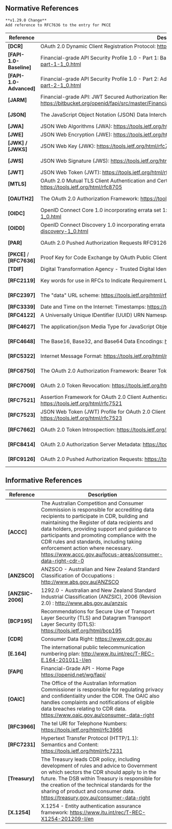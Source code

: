 ## Normative References

```diff
**v1.29.0 Change**
Add reference to RFC7636 to the entry for PKCE
```

| **Reference**  | **Description**  | **Version** |
|-|-|-|
| <a id="nref-DCR"></a>**[DCR]**          | OAuth 2.0 Dynamic Client Registration Protocol: <https://datatracker.ietf.org/doc/html/rfc7591>|July 2015
| <a id="nref-FAPI-1-0-Baseline"></a>**[FAPI-1.0-Baseline]**  | Financial-grade API Security Profile 1.0 - Part 1: Baseline: <https://openid.net/specs/openid-financial-api-part-1-1_0.html> | March 2021
| <a id="nref-FAPI-1-0-Advanced"></a>**[FAPI-1.0-Advanced]**  | Financial-grade API Security Profile 1.0 - Part 2: Advanced: <https://openid.net/specs/openid-financial-api-part-2-1_0.html> | March 2021
| <a id="nref-JARM"></a>**[JARM]**        | Financial-grade API: JWT Secured Authorization Response Mode for OAuth 2.0 (JARM): <https://bitbucket.org/openid/fapi/src/master/Financial_API_JWT_Secured_Authorization_Response_Mode.md>                                                                          |October 2020
| <a id="nref-RFC8259"></a><a id="nref-JSON"></a>**[JSON]**        | The JavaScript Object Notation (JSON) Data Interchange Format: <https://tools.ietf.org/html/rfc8259>                                                                          |December 2017
| <a id="nref-RFC7518"></a><a id="nref-JWA"></a>**[JWA]**          | JSON Web Algorithms (JWA): <https://tools.ietf.org/html/rfc7518>                                                                                                              |May 2015
| <a id="nref-RFC7516"></a><a id="nref-JWE"></a>**[JWE]**          | JSON Web Encryption (JWE): <https://tools.ietf.org/html/rfc7516>                                                                                                              |May 2015
| <a id="nref-JWKS"></a><a id="nref-RFC7517"></a><a id="nref-JWK"></a>**[JWK] / [JWKS]**          | JSON Web Key (JWK): <https://tools.ietf.org/html/rfc7517>                                                                                                                     |May 2015
| <a id="nref-RFC7797"></a><a id="nref-JWS"></a>**[JWS]**          | JSON Web Signature (JWS): <https://tools.ietf.org/html/rfc7797>                                                                                                               |February 2016
| <a id="nref-RFC7519"></a><a id="nref-JWT"></a>**[JWT]**          | JSON Web Token (JWT): <https://tools.ietf.org/html/rfc7519>                                                                                                                   |May 2015
| <a id="nref-RFC8705"></a><a id="nref-MTLS"></a>**[MTLS]**        | OAuth 2.0 Mutual TLS Client Authentication and Certificate Bound Access Tokens: <https://tools.ietf.org/html/rfc8705>                                                         |February 2020
| <a id="nref-RFC6749"></a><a id="nref-OAUTH2"></a>**[OAUTH2]**    | The OAuth 2.0 Authorization Framework: <https://tools.ietf.org/html/rfc6749>                                                                                                  |October 2012
| <a id="nref-OIDC"></a>**[OIDC]**        | OpenID Connect Core 1.0 incorporating errata set 1: <http://openid.net/specs/openid-connect-core-1_0.html>                                                                    |November 2014
| <a id="nref-OIDD"></a>**[OIDD]**        | OpenID Connect Discovery 1.0 incorporating errata set 1: <http://openid.net/specs/openid-connect-discovery-1_0.html>                                                          |November 2014
| <a id="nref-PAR"></a>**[PAR]**          | OAuth 2.0 Pushed Authorization Requests RFC9126: <https://tools.ietf.org/html/rfc9126>                                                                                                |September 2021
| <a id="nref-RFC7636"></a><a id="nref-PKCE"></a>**[PKCE]** / **[RFC7636]**        | Proof Key for Code Exchange by OAuth Public Clients: <https://datatracker.ietf.org/doc/html/rfc7636> | September 2015
| <a id="nref-TDIF"></a>**[TDIF]**        | Digital Transformation Agency - Trusted Digital Identity Framework <https://www.digitalidentity.gov.au/tdif>                  |April 2019
| <a id="nref-RFC2119"></a>**[RFC2119]**  | Key words for use in RFCs to Indicate Requirement Levels <https://tools.ietf.org/html/rfc2119>                                                                                |March 1997
| <a id="nref-RFC2397"></a>**[RFC2397]**  | The "data" URL scheme: <https://tools.ietf.org/html/rfc2397>       |August 1998
| <a id="nref-RFC3339"></a>**[RFC3339]**  | Date and Time on the Internet: Timestamps: <https://tools.ietf.org/html/rfc3339> | July 2002
| <a id="nref-RFC4122"></a>**[RFC4122]**  | A Universally Unique IDentifier (UUID) URN Namespace: <https://tools.ietf.org/html/rfc4122> | July 2005
| <a id="nref-RFC4627"></a>**[RFC4627]**  | The application/json Media Type for JavaScript Object Notation (JSON): <https://tools.ietf.org/html/rfc4627>        |October 2006
| <a id="nref-RFC4648"></a>**[RFC4648]**  | The Base16, Base32, and Base64 Data Encodings: <https://tools.ietf.org/html/rfc4648> | October 2006
| <a id="nref-RFC5322"></a>**[RFC5322]**  | Internet Message Format: <https://tools.ietf.org/html/rfc5322>                                                      |October 2008
| <a id="nref-RFC6750"></a>**[RFC6750]**  | The OAuth 2.0 Authorization Framework: Bearer Token Usage: <https://tools.ietf.org/html/rfc6750>                                                                              |October 2012
| <a id="nref-RFC7009"></a>**[RFC7009]**  | OAuth 2.0 Token Revocation: <https://tools.ietf.org/html/rfc7009>                                                                                                             |August 2013
| <a id="nref-RFC7521"></a>**[RFC7521]**  | Assertion Framework for OAuth 2.0 Client Authentication and Authorization Grants: <https://tools.ietf.org/html/rfc7521>                                              |May 2015
| <a id="nref-RFC7523"></a>**[RFC7523]**  | JSON Web Token (JWT) Profile for OAuth 2.0 Client Authentication and Authorization Grants: <https://tools.ietf.org/html/rfc7523>                                              |May 2015
| <a id="nref-RFC7662"></a>**[RFC7662]**  | OAuth 2.0 Token Introspection: <https://tools.ietf.org/html/rfc7662> |October 2015
| <a id="nref-RFC8414"></a>**[RFC8414]**  | OAuth 2.0 Authorization Server Metadata: <https://tools.ietf.org/html/rfc8414>                                                                                                          |June 2018
| <a id="nref-RFC9126"></a>**[RFC9126]**  | OAuth 2.0 Pushed Authorization Requests: <https://tools.ietf.org/html/rfc9126>                                                                                                |September 2021

## Informative References

| **Reference**  | **Description**                                                                                                                                                                   |
|----------------|-----------------------------------------------------------------------------------------------------------------------------------------------------------------------------------|
| <a id="iref-ACCC"></a>**[ACCC]**                | The Australian Competition and Consumer Commission is responsible for accrediting data recipients to participate in CDR, building and maintaining the Register of data recipients and data holders, providing support and guidance to participants and promoting compliance with the CDR rules and standards, including taking enforcement action where necessary.<br/><https://www.accc.gov.au/focus-areas/consumer-data-right-cdr-0> |
| <a id="iref-ANZSCO"></a>**[ANZSCO]**            | ANZSCO - Australian and New Zealand Standard Classification of Occupations : <http://www.abs.gov.au/ANZSCO> |
| <a id="iref-ANZSIC-2006"></a>**[ANZSIC-2006]**  | 1292.0 - Australian and New Zealand Standard Industrial Classification (ANZSIC), 2006 (Revision 2.0)  : <http://www.abs.gov.au/anzsic> |
| <a id="iref-BCP195"></a>**[BCP195]**            | Recommendations for Secure Use of Transport Layer Security (TLS) and Datagram Transport Layer Security (DTLS): <https://tools.ietf.org/html/bcp195> |
| <a id="iref-CDR"></a>**[CDR]**                  | Consumer Data Right: <https://www.cdr.gov.au>|
| <a id="iref-E-164"></a>**[E.164]**              | The international public telecommunication numbering plan: <http://www.itu.int/rec/T-REC-E.164-201011-I/en> |
| <a id="iref-FAPI"></a>**[FAPI]**                | Financial-Grade API - Home Page <https://openid.net/wg/fapi/>|
| <a id="iref-OAIC"></a>**[OAIC]**                | The Office of the Australian Information Commissioner is responsible for regulating privacy and confidentiality under the CDR. The OAIC also handles complaints and notifications of eligible data breaches relating to CDR data.<br/><https://www.oaic.gov.au/consumer-data-right> |
| <a id="iref-RFC3966"></a>**[RFC3966]**          | The tel URI for Telephone Numbers: <https://tools.ietf.org/html/rfc3966> |
| <a id="iref-RFC7231"></a>**[RFC7231]**          | Hypertext Transfer Protocol (HTTP/1.1): Semantics and Content: <https://tools.ietf.org/html/rfc7231>  |
| <a id="iref-Treasury"></a>**[Treasury]**        | The Treasury leads CDR policy, including development of rules and advice to Government on which sectors the CDR should apply to in the future. The DSB within Treasury is responsible for the creation of the technical standards for the sharing of product and consumer data.<br/><https://treasury.gov.au/consumer-data-right> | |
| <a id="iref-X.1254"></a>**[X.1254]**            | X.1254 - Entity authentication assurance framework: <https://www.itu.int/rec/T-REC-X1254-201209-I/en> |
